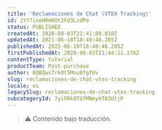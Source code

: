 ```yaml
---
title: 'Reclamaciones de Chat (VTEX Tracking)'
id: 2YY7ixoHRmHOt3Fd3LzdPe
status: PUBLISHED
createdAt: 2020-08-03T21:41:08.810Z
updatedAt: 2021-06-18T18:48:46.205Z
publishedAt: 2021-06-18T18:48:46.205Z
firstPublishedAt: 2020-08-03T21:44:21.176Z
contentType: tutorial
productTeam: Post-purchase
author: 0QBQws7rk0t5Mnu8fgfUv
slug: reclamaciones-de-chat-vtex-tracking
locale: es
legacySlug: reclamaciones-de-chat-vtex-tracking
subcategoryId: 7yiFRk9TGfMNeyhT83UljP
---
```


>⚠️ Contenido bajo traducción.
